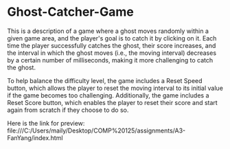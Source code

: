# Ghost-Catcher-Game

This is a description of a game where a ghost moves randomly within a given game area, and the player's goal is to catch it by clicking on it. 
Each time the player successfully catches the ghost, their score increases, 
and the interval in which the ghost moves (i.e., the moving interval) decreases by a certain number of milliseconds, 
making it more challenging to catch the ghost.

To help balance the difficulty level, the game includes a Reset Speed button, 
which allows the player to reset the moving interval to its initial value if the game becomes too challenging. Additionally, 
the game includes a Reset Score button, which enables the player to reset their score and start again from scratch if they choose to do so.

Here is the link for preview: file:///C:/Users/maily/Desktop/COMP%20125/assignments/A3-FanYang/index.html
